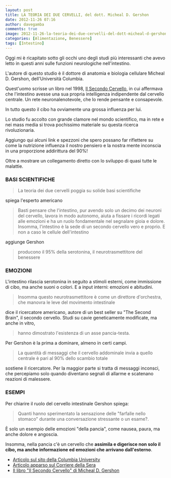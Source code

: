 ```yaml
---
layout: post
title: LA TEORIA DEI DUE CERVELLI, del dott. Micheal D. Gershon
date: 2012-11-26 07:16
author: davegamba
comments: true
image: 2012-11-26-la-teoria-dei-due-cervelli-del-dott-micheal-d-gershon.jpg
categories: [Alimentazione, Benessere]
tags: [Intestino]
---
```


Oggi mi è ricapitato sotto gli occhi uno degli studi più interessanti che avevo letto in questi anni sulle funzioni neurologiche nell'intestino.

L'autore di questo studio è il​ dottore di anatomia e biologia cellulare Micheal D. Gershon, dell'Università Columbia.

Quest'uomo scrisse un libro nel 1998, [Il Secondo Cervello](http://www.spvet.it/arretrati/numero-35/biblio.html), in cui affermava che l'intestino avesse una sua propria intelligenza indipendente dal cervello centrale. Un rete neuronalenotevole, che lo rende pensante e consapevole.


In tutto questo il cibo ha ovviamente una grossa influenza per lui.

Lo studio fu accolto con grande clamore nel mondo scientifico, ma in rete e nei mass media si trova pochissimo materiale su questa ricerca rivoluzionaria. 

﻿Aggiungo qui alcuni link e spezzoni che spero possano far riflettere su come la nutrizione influenza il nostro pensiero e la nostra mente inconscia in una proporzione addirittura del 90%!

Oltre a mostrare un collegamento diretto con lo sviluppo di quasi tutte le malattie.

### BASI SCIENTIFICHE

> La teoria dei due cervelli poggia su solide basi scientifiche

spiega l'esperto americano

> Basti pensare che l'intestino, pur avendo solo un decimo dei neuroni del cervello, lavora in modo autonomo, aiuta a fissare i ricordi legati alle emozioni e ha un ruolo fondamentale nel segnalare gioia e dolore. Insomma, l'intestino è la sede di un secondo cervello vero e proprio. E non a caso le cellule dell'intestino

aggiunge Gershon

> producono il 95% della serotonina, il neurotrasmettitore del benessere

### EMOZIONI

L'intestino rilascia serotonina in seguito a stimoli esterni, come immissione di cibo, ma anche suoni o colori. E a input interni: emozioni e abitudini.

> Insomma questo neurotrasmettitore è come un direttore d'orchestra, che manovra le leve del movimento intestinale

dice il ricercatore americano, autore di un best seller su "The Second Brain", il secondo cervello. Studi su cavie geneticamente modificate, ma anche in vitro,

> hanno dimostrato l'esistenza di un asse pancia-testa.

Per Gershon è la prima a dominare, almeno in certi campi.

> La quantità di messaggi che il cervello addominale invia a quello centrale è pari al 90% dello scambio totale

sostiene il ricercatore. Per la maggior parte si tratta di messaggi inconsci, che percepiamo solo quando diventano segnali di allarme e scatenano reazioni di malessere.

### ESEMPI

Per chiarire il ruolo del cervello intestinale Gershon spiega:

> Quanti hanno sperimentato la sensazione delle "farfalle nello stomaco" durante una conversazione stressante o un esame?.

È solo un esempio delle emozioni "della pancia", come nausea, paura, ma anche dolore e angoscia.

Insomma, nella pancia c'è un cervello che **assimila e digerisce non solo il cibo, ma anche informazione ed emozioni che arrivano dall'esterno**.

- [Articolo sul sito della Columbia University](http://www.cumc.columbia.edu/psjournal/archive/archives/jour_v19no2/second.html)[​](http://www.cumc.columbia.edu/psjournal/archive/archives/jour_v19no2/second.html)
- [Articolo apparso sul Corriere della Sera](http://www.corriere.it/Primo_Piano/Scienze_e_Tecnologie/2004/05_Maggio/24/cervello.shtml)[​](http://www.corriere.it/Primo_Piano/Scienze_e_Tecnologie/2004/05_Maggio/24/cervello.shtml)
- [﻿Il libro "Il Secondo Cervello" di Micheal D. Gershon](http://www.spvet.it/arretrati/numero-35/biblio.html)